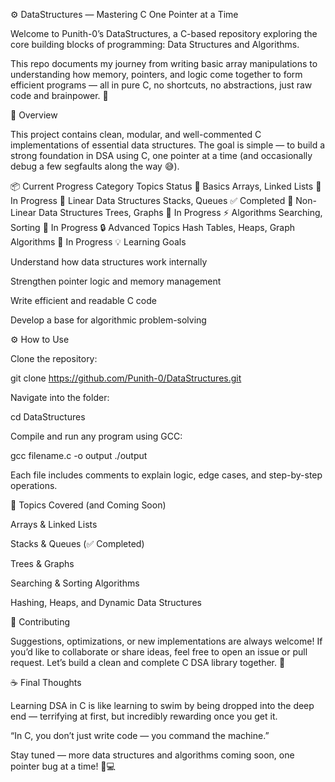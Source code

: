 ⚙️ DataStructures — Mastering C One Pointer at a Time

Welcome to Punith-0’s DataStructures, a C-based repository exploring the core building blocks of programming: Data Structures and Algorithms.

This repo documents my journey from writing basic array manipulations to understanding how memory, pointers, and logic come together to form efficient programs — all in pure C, no shortcuts, no abstractions, just raw code and brainpower. 💪

🚀 Overview

This project contains clean, modular, and well-commented C implementations of essential data structures.
The goal is simple — to build a strong foundation in DSA using C, one pointer at a time (and occasionally debug a few segfaults along the way 😅).

📦 Current Progress
Category	Topics	Status
🧩 Basics	Arrays, Linked Lists	🚧 In Progress
🔁 Linear Data Structures	Stacks, Queues	✅ Completed
🌳 Non-Linear Data Structures	Trees, Graphs	🚧 In Progress
⚡ Algorithms	Searching, Sorting	🚧 In Progress
🔒 Advanced Topics	Hash Tables, Heaps, Graph Algorithms	🚧 In Progress
💡 Learning Goals

Understand how data structures work internally

Strengthen pointer logic and memory management

Write efficient and readable C code

Develop a base for algorithmic problem-solving

⚙️ How to Use

Clone the repository:

git clone https://github.com/Punith-0/DataStructures.git


Navigate into the folder:

cd DataStructures


Compile and run any program using GCC:

gcc filename.c -o output
./output


Each file includes comments to explain logic, edge cases, and step-by-step operations.

🧠 Topics Covered (and Coming Soon)

Arrays & Linked Lists

Stacks & Queues (✅ Completed)

Trees & Graphs

Searching & Sorting Algorithms

Hashing, Heaps, and Dynamic Data Structures

🤝 Contributing

Suggestions, optimizations, or new implementations are always welcome!
If you’d like to collaborate or share ideas, feel free to open an issue or pull request. Let’s build a clean and complete C DSA library together. 🚀

☕ Final Thoughts

Learning DSA in C is like learning to swim by being dropped into the deep end — terrifying at first, but incredibly rewarding once you get it.

“In C, you don’t just write code — you command the machine.”

Stay tuned — more data structures and algorithms coming soon, one pointer bug at a time! 🧠💻
